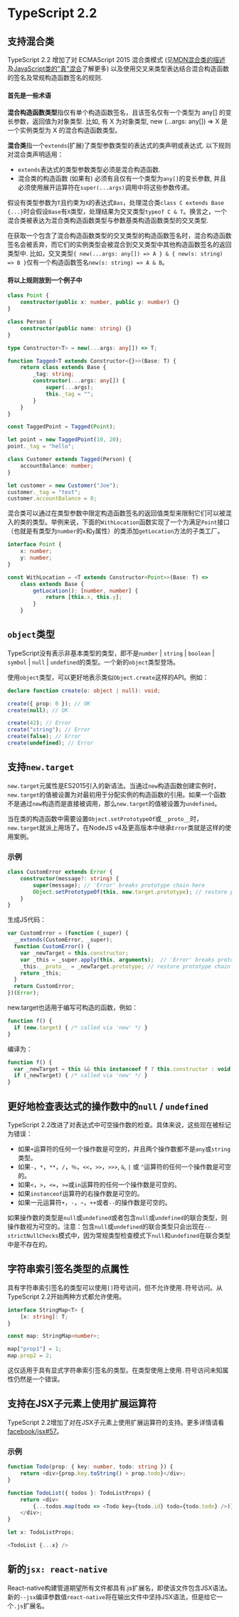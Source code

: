 # TypeScript 2.2

## 支持混合类

TypeScript 2.2 增加了对 ECMAScript 2015 混合类模式 \(见[MDN混合类的描述](https://developer.mozilla.org/en-US/docs/Web/JavaScript/Reference/Classes#Mix-ins)及[JavaScript类的"真"混合](http://justinfagnani.com/2015/12/21/real-mixins-with-javascript-classes/)了解更多\) 以及使用交叉来类型表达结合混合构造函数的签名及常规构造函数签名的规则.

#### 首先是一些术语

**混合构造函数类型**指仅有单个构造函数签名，且该签名仅有一个类型为 any\[\] 的变长参数，返回值为对象类型. 比如, 有 X 为对象类型, new \(...args: any\[\]\) =&gt; X 是一个实例类型为 X 的混合构造函数类型。

**混合类**指一个`extends`\(扩展\)了类型参数类型的表达式的类声明或表达式. 以下规则对混合类声明适用：

* `extends`表达式的类型参数类型必须是混合构造函数.
* 混合类的构造函数 \(如果有\) 必须有且仅有一个类型为`any[]`的变长参数, 并且必须使用展开运算符在`super(...args)`调用中将这些参数传递。

假设有类型参数为`T`且约束为`X`的表达式`Bas`，处理混合类`class C extends Base {...}`时会假设`Base`有`X`类型，处理结果为交叉类型`typeof C & T`。换言之，一个混合类被表达为混合类构造函数类型与参数基类构造函数类型的交叉类型.

在获取一个包含了混合构造函数类型的交叉类型的构造函数签名时，混合构造函数签名会被丢弃，而它们的实例类型会被混合到交叉类型中其他构造函数签名的返回类型中. 比如，交叉类型`{ new(...args: any[]) => A } & { new(s: string) => B }`仅有一个构造函数签名`new(s: string) => A & B`。

#### 将以上规则放到一个例子中

```typescript
class Point {
    constructor(public x: number, public y: number) {}
}

class Person {
    constructor(public name: string) {}
}

type Constructor<T> = new(...args: any[]) => T;

function Tagged<T extends Constructor<{}>>(Base: T) {
    return class extends Base {
        _tag: string;
        constructor(...args: any[]) {
            super(...args);
            this._tag = "";
        }
    }
}

const TaggedPoint = Tagged(Point);

let point = new TaggedPoint(10, 20);
point._tag = "hello";

class Customer extends Tagged(Person) {
    accountBalance: number;
}

let customer = new Customer("Joe");
customer._tag = "test";
customer.accountBalance = 0;
```

混合类可以通过在类型参数中限定构造函数签名的返回值类型来限制它们可以被混入的类的类型。举例来说，下面的`WithLocation`函数实现了一个为满足`Point`接口 （也就是有类型为`number`的`x`和`y`属性）的类添加`getLocation`方法的子类工厂。

```typescript
interface Point {
    x: number;
    y: number;
}

const WithLocation = <T extends Constructor<Point>>(Base: T) =>
    class extends Base {
        getLocation(): [number, number] {
            return [this.x, this.y];
        }
    }
```

## `object`类型

TypeScript没有表示非基本类型的类型，即不是`number` \| `string` \| `boolean` \| `symbol` \| `null` \| `undefined`的类型。一个新的`object`类型登场。

使用`object`类型，可以更好地表示类似`Object.create`这样的API。例如：

```typescript
declare function create(o: object | null): void;

create({ prop: 0 }); // OK
create(null); // OK

create(42); // Error
create("string"); // Error
create(false); // Error
create(undefined); // Error
```

## 支持`new.target`

`new.target`元属性是ES2015引入的新语法。当通过`new`构造函数创建实例时，`new.target`的值被设置为对最初用于分配实例的构造函数的引用。如果一个函数不是通过`new`构造而是直接被调用，那么`new.target`的值被设置为`undefined`。

当在类的构造函数中需要设置`Object.setPrototypeOf`或`__proto__`时，`new.target`就派上用场了。在NodeJS v4及更高版本中继承`Error`类就是这样的使用案例。

### 示例

```typescript
class CustomError extends Error {
    constructor(message?: string) {
        super(message); // 'Error' breaks prototype chain here
        Object.setPrototypeOf(this, new.target.prototype); // restore prototype chain
    }
}
```

生成JS代码：

```javascript
var CustomError = (function (_super) {
  __extends(CustomError, _super);
  function CustomError() {
    var _newTarget = this.constructor;
    var _this = _super.apply(this, arguments);  // 'Error' breaks prototype chain here
    _this.__proto__ = _newTarget.prototype; // restore prototype chain
    return _this;
  }
  return CustomError;
})(Error);
```

new.target也适用于编写可构造的函数，例如：

```typescript
function f() {
  if (new.target) { /* called via 'new' */ }
}
```

编译为：

```javascript
function f() {
  var _newTarget = this && this instanceof f ? this.constructor : void 0;
  if (_newTarget) { /* called via 'new' */ }
}
```

## 更好地检查表达式的操作数中的`null` / `undefined`

TypeScript 2.2改进了对表达式中可空操作数的检查。具体来说，这些现在被标记为错误：

* 如果`+`运算符的任何一个操作数是可空的，并且两个操作数都不是`any`或`string`类型。
* 如果`-`，`*`，`**`，`/`，`％`，`<<`，`>>`，`>>>`, `&`, `|` 或 `^`运算符的任何一个操作数是可空的。
* 如果`<`，`>`，`<=`，`>=`或`in`运算符的任何一个操作数是可空的。
* 如果`instanceof`运算符的右操作数是可空的。
* 如果一元运算符`+`，`-`，`~`，`++`或者`--`的操作数是可空的。

如果操作数的类型是`null`或`undefined`或者包含`null`或`undefined`的联合类型，则操作数视为可空的。注意：包含`null`或`undefined`的联合类型只会出现在`--strictNullChecks`模式中，因为常规类型检查模式下`null`和`undefined`在联合类型中是不存在的。

## 字符串索引签名类型的点属性

具有字符串索引签名的类型可以使用`[]`符号访问，但不允许使用`.`符号访问。从TypeScript 2.2开始两种方式都允许使用。

```typescript
interface StringMap<T> {
    [x: string]: T;
}

const map: StringMap<number>;

map["prop1"] = 1;
map.prop2 = 2;
```

这仅适用于具有显式字符串索引签名的类型。在类型使用上使用`.`符号访问未知属性仍然是一个错误。

## 支持在JSX子元素上使用扩展运算符

TypeScript 2.2增加了对在JSX子元素上使用扩展运算符的支持。更多详情请看[facebook/jsx\#57](https://github.com/facebook/jsx/issues/57)。

### 示例

```typescript
function Todo(prop: { key: number, todo: string }) {
    return <div>{prop.key.toString() + prop.todo}</div>;
}

function TodoList({ todos }: TodoListProps) {
    return <div>
        {...todos.map(todo => <Todo key={todo.id} todo={todo.todo} />)}
    </div>;
}

let x: TodoListProps;

<TodoList {...x} />
```

## 新的`jsx: react-native`

React-native构建管道期望所有文件都具有.js扩展名，即使该文件包含JSX语法。新的`--jsx`编译参数值`react-native`将在输出文件中坚持JSX语法，但是给它一个`.js`扩展名。

